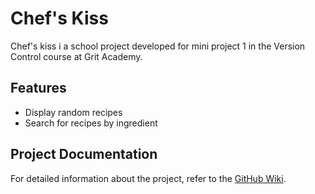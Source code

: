 # Chef's Kiss

Chef's kiss i a school project developed for mini project 1 in the Version Control course at Grit Academy.

## Features

- Display random recipes
- Search for recipes by ingredient

## Project Documentation

For detailed information about the project, refer to the [GitHub Wiki](https://github.com/tevee/versionshantering-mp1/wiki).
